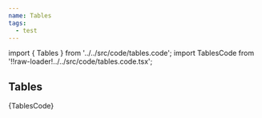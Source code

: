 ```yaml
---
name: Tables
tags:
  - test
---
```


<!-- CODE IMPORTS -->

import { Tables } from '../../src/code/tables.code';
import TablesCode from '!!raw-loader!../../src/code/tables.code.tsx';

<!-- END CODE IMPORTS -->

## Tables

<Tables />
<CodeBlock>{TablesCode}</CodeBlock>
